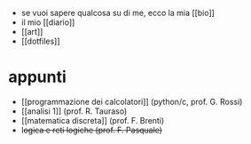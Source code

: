 - se vuoi sapere qualcosa su di me, ecco la mia [[bio]]
- il mio [[diario]]
- [[art]]
- [[dotfiles]]
# appunti
- [[programmazione dei calcolatori]] (python/c, prof. G. Rossi)
- [[analisi 1]] (prof. R. Tauraso)
- [[matematica discreta]] (prof. F. Brenti) 
- l~~ogica e reti logiche  (prof. F. Pasquale)~~